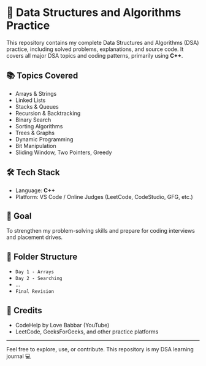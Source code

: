 # 🚀 Data Structures and Algorithms Practice

This repository contains my complete Data Structures and Algorithms (DSA) practice, including solved problems, explanations, and source code. It covers all major DSA topics and coding patterns, primarily using **C++**.

## 📚 Topics Covered
- Arrays & Strings
- Linked Lists
- Stacks & Queues
- Recursion & Backtracking
- Binary Search
- Sorting Algorithms
- Trees & Graphs
- Dynamic Programming
- Bit Manipulation
- Sliding Window, Two Pointers, Greedy

## 🛠️ Tech Stack
- Language: **C++**
- Platform: VS Code / Online Judges (LeetCode, CodeStudio, GFG, etc.)

## 🎯 Goal
To strengthen my problem-solving skills and prepare for coding interviews and placement drives.

## 📁 Folder Structure
- `Day 1 - Arrays`
- `Day 2 - Searching`
- ...
- `Final Revision`

## 🌟 Credits
- CodeHelp by Love Babbar (YouTube)
- LeetCode, GeeksForGeeks, and other practice platforms

---

Feel free to explore, use, or contribute. This repository is my DSA learning journal 💻
